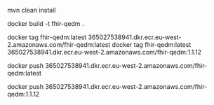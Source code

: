 
mvn clean install

docker build -t fhir-qedm .

docker tag fhir-qedm:latest 365027538941.dkr.ecr.eu-west-2.amazonaws.com/fhir-qedm:latest
docker tag fhir-qedm:latest 365027538941.dkr.ecr.eu-west-2.amazonaws.com/fhir-qedm:1.1.12

docker push 365027538941.dkr.ecr.eu-west-2.amazonaws.com/fhir-qedm:latest

docker push 365027538941.dkr.ecr.eu-west-2.amazonaws.com/fhir-qedm:1.1.12

